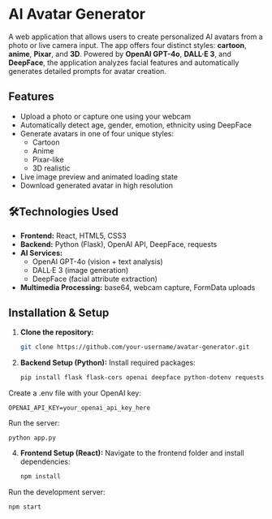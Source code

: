 # AI Avatar Generator

A web application that allows users to create personalized AI avatars from a photo or live camera input. The app offers four distinct styles: **cartoon**, **anime**, **Pixar**, and **3D**. Powered by **OpenAI GPT-4o**, **DALL·E 3**, and **DeepFace**, the application analyzes facial features and automatically generates detailed prompts for avatar creation.

## Features

- Upload a photo or capture one using your webcam
- Automatically detect age, gender, emotion, ethnicity using DeepFace
- Generate avatars in one of four unique styles:
  - Cartoon
  - Anime
  - Pixar-like
  - 3D realistic
- Live image preview and animated loading state
- Download generated avatar in high resolution

## 🛠Technologies Used

- **Frontend:** React, HTML5, CSS3
- **Backend:** Python (Flask), OpenAI API, DeepFace, requests
- **AI Services:**
  - OpenAI GPT-4o (vision + text analysis)
  - DALL·E 3 (image generation)
  - DeepFace (facial attribute extraction)
- **Multimedia Processing:** base64, webcam capture, FormData uploads

## Installation & Setup

1. **Clone the repository:**
   ```bash
   git clone https://github.com/your-username/avatar-generator.git

2. **Backend Setup (Python):**
  Install required packages:
    ```bash
    pip install flask flask-cors openai deepface python-dotenv requests
  Create a .env file with your OpenAI key:
  
    OPENAI_API_KEY=your_openai_api_key_here
  Run the server:
  
    python app.py

4. **Frontend Setup (React):**
  Navigate to the frontend folder and install dependencies:
    ```bash
    npm install
  Run the development server:
    
    npm start

